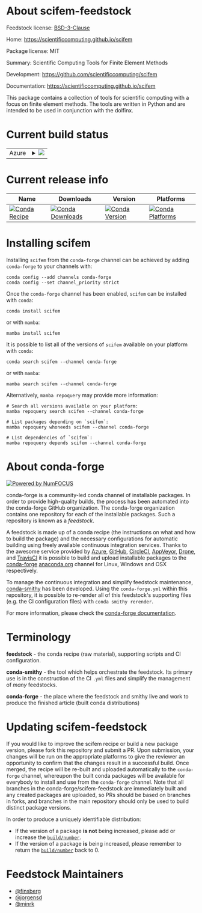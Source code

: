 About scifem-feedstock
======================

Feedstock license: [BSD-3-Clause](https://github.com/conda-forge/scifem-feedstock/blob/main/LICENSE.txt)

Home: https://scientificcomputing.github.io/scifem

Package license: MIT

Summary: Scientific Computing Tools for Finite Element Methods

Development: https://github.com/scientificcomputing/scifem

Documentation: https://scientificcomputing.github.io/scifem

This package contains a collection of tools for scientific computing with a focus on finite element methods.
The tools are written in Python and are intended to be used in conjunction with the dolfinx.

Current build status
====================


<table>
    
  <tr>
    <td>Azure</td>
    <td>
      <details>
        <summary>
          <a href="https://dev.azure.com/conda-forge/feedstock-builds/_build/latest?definitionId=23557&branchName=main">
            <img src="https://dev.azure.com/conda-forge/feedstock-builds/_apis/build/status/scifem-feedstock?branchName=main">
          </a>
        </summary>
        <table>
          <thead><tr><th>Variant</th><th>Status</th></tr></thead>
          <tbody><tr>
              <td>linux_64_mpimpichpython3.10.____cpythonscalarcomplex</td>
              <td>
                <a href="https://dev.azure.com/conda-forge/feedstock-builds/_build/latest?definitionId=23557&branchName=main">
                  <img src="https://dev.azure.com/conda-forge/feedstock-builds/_apis/build/status/scifem-feedstock?branchName=main&jobName=linux&configuration=linux%20linux_64_mpimpichpython3.10.____cpythonscalarcomplex" alt="variant">
                </a>
              </td>
            </tr><tr>
              <td>linux_64_mpimpichpython3.10.____cpythonscalarreal</td>
              <td>
                <a href="https://dev.azure.com/conda-forge/feedstock-builds/_build/latest?definitionId=23557&branchName=main">
                  <img src="https://dev.azure.com/conda-forge/feedstock-builds/_apis/build/status/scifem-feedstock?branchName=main&jobName=linux&configuration=linux%20linux_64_mpimpichpython3.10.____cpythonscalarreal" alt="variant">
                </a>
              </td>
            </tr><tr>
              <td>linux_64_mpimpichpython3.11.____cpythonscalarcomplex</td>
              <td>
                <a href="https://dev.azure.com/conda-forge/feedstock-builds/_build/latest?definitionId=23557&branchName=main">
                  <img src="https://dev.azure.com/conda-forge/feedstock-builds/_apis/build/status/scifem-feedstock?branchName=main&jobName=linux&configuration=linux%20linux_64_mpimpichpython3.11.____cpythonscalarcomplex" alt="variant">
                </a>
              </td>
            </tr><tr>
              <td>linux_64_mpimpichpython3.11.____cpythonscalarreal</td>
              <td>
                <a href="https://dev.azure.com/conda-forge/feedstock-builds/_build/latest?definitionId=23557&branchName=main">
                  <img src="https://dev.azure.com/conda-forge/feedstock-builds/_apis/build/status/scifem-feedstock?branchName=main&jobName=linux&configuration=linux%20linux_64_mpimpichpython3.11.____cpythonscalarreal" alt="variant">
                </a>
              </td>
            </tr><tr>
              <td>linux_64_mpimpichpython3.12.____cpythonscalarcomplex</td>
              <td>
                <a href="https://dev.azure.com/conda-forge/feedstock-builds/_build/latest?definitionId=23557&branchName=main">
                  <img src="https://dev.azure.com/conda-forge/feedstock-builds/_apis/build/status/scifem-feedstock?branchName=main&jobName=linux&configuration=linux%20linux_64_mpimpichpython3.12.____cpythonscalarcomplex" alt="variant">
                </a>
              </td>
            </tr><tr>
              <td>linux_64_mpimpichpython3.12.____cpythonscalarreal</td>
              <td>
                <a href="https://dev.azure.com/conda-forge/feedstock-builds/_build/latest?definitionId=23557&branchName=main">
                  <img src="https://dev.azure.com/conda-forge/feedstock-builds/_apis/build/status/scifem-feedstock?branchName=main&jobName=linux&configuration=linux%20linux_64_mpimpichpython3.12.____cpythonscalarreal" alt="variant">
                </a>
              </td>
            </tr><tr>
              <td>linux_64_mpimpichpython3.13.____cp313scalarcomplex</td>
              <td>
                <a href="https://dev.azure.com/conda-forge/feedstock-builds/_build/latest?definitionId=23557&branchName=main">
                  <img src="https://dev.azure.com/conda-forge/feedstock-builds/_apis/build/status/scifem-feedstock?branchName=main&jobName=linux&configuration=linux%20linux_64_mpimpichpython3.13.____cp313scalarcomplex" alt="variant">
                </a>
              </td>
            </tr><tr>
              <td>linux_64_mpimpichpython3.13.____cp313scalarreal</td>
              <td>
                <a href="https://dev.azure.com/conda-forge/feedstock-builds/_build/latest?definitionId=23557&branchName=main">
                  <img src="https://dev.azure.com/conda-forge/feedstock-builds/_apis/build/status/scifem-feedstock?branchName=main&jobName=linux&configuration=linux%20linux_64_mpimpichpython3.13.____cp313scalarreal" alt="variant">
                </a>
              </td>
            </tr><tr>
              <td>linux_64_mpiopenmpipython3.10.____cpythonscalarcomplex</td>
              <td>
                <a href="https://dev.azure.com/conda-forge/feedstock-builds/_build/latest?definitionId=23557&branchName=main">
                  <img src="https://dev.azure.com/conda-forge/feedstock-builds/_apis/build/status/scifem-feedstock?branchName=main&jobName=linux&configuration=linux%20linux_64_mpiopenmpipython3.10.____cpythonscalarcomplex" alt="variant">
                </a>
              </td>
            </tr><tr>
              <td>linux_64_mpiopenmpipython3.10.____cpythonscalarreal</td>
              <td>
                <a href="https://dev.azure.com/conda-forge/feedstock-builds/_build/latest?definitionId=23557&branchName=main">
                  <img src="https://dev.azure.com/conda-forge/feedstock-builds/_apis/build/status/scifem-feedstock?branchName=main&jobName=linux&configuration=linux%20linux_64_mpiopenmpipython3.10.____cpythonscalarreal" alt="variant">
                </a>
              </td>
            </tr><tr>
              <td>linux_64_mpiopenmpipython3.11.____cpythonscalarcomplex</td>
              <td>
                <a href="https://dev.azure.com/conda-forge/feedstock-builds/_build/latest?definitionId=23557&branchName=main">
                  <img src="https://dev.azure.com/conda-forge/feedstock-builds/_apis/build/status/scifem-feedstock?branchName=main&jobName=linux&configuration=linux%20linux_64_mpiopenmpipython3.11.____cpythonscalarcomplex" alt="variant">
                </a>
              </td>
            </tr><tr>
              <td>linux_64_mpiopenmpipython3.11.____cpythonscalarreal</td>
              <td>
                <a href="https://dev.azure.com/conda-forge/feedstock-builds/_build/latest?definitionId=23557&branchName=main">
                  <img src="https://dev.azure.com/conda-forge/feedstock-builds/_apis/build/status/scifem-feedstock?branchName=main&jobName=linux&configuration=linux%20linux_64_mpiopenmpipython3.11.____cpythonscalarreal" alt="variant">
                </a>
              </td>
            </tr><tr>
              <td>linux_64_mpiopenmpipython3.12.____cpythonscalarcomplex</td>
              <td>
                <a href="https://dev.azure.com/conda-forge/feedstock-builds/_build/latest?definitionId=23557&branchName=main">
                  <img src="https://dev.azure.com/conda-forge/feedstock-builds/_apis/build/status/scifem-feedstock?branchName=main&jobName=linux&configuration=linux%20linux_64_mpiopenmpipython3.12.____cpythonscalarcomplex" alt="variant">
                </a>
              </td>
            </tr><tr>
              <td>linux_64_mpiopenmpipython3.12.____cpythonscalarreal</td>
              <td>
                <a href="https://dev.azure.com/conda-forge/feedstock-builds/_build/latest?definitionId=23557&branchName=main">
                  <img src="https://dev.azure.com/conda-forge/feedstock-builds/_apis/build/status/scifem-feedstock?branchName=main&jobName=linux&configuration=linux%20linux_64_mpiopenmpipython3.12.____cpythonscalarreal" alt="variant">
                </a>
              </td>
            </tr><tr>
              <td>linux_64_mpiopenmpipython3.13.____cp313scalarcomplex</td>
              <td>
                <a href="https://dev.azure.com/conda-forge/feedstock-builds/_build/latest?definitionId=23557&branchName=main">
                  <img src="https://dev.azure.com/conda-forge/feedstock-builds/_apis/build/status/scifem-feedstock?branchName=main&jobName=linux&configuration=linux%20linux_64_mpiopenmpipython3.13.____cp313scalarcomplex" alt="variant">
                </a>
              </td>
            </tr><tr>
              <td>linux_64_mpiopenmpipython3.13.____cp313scalarreal</td>
              <td>
                <a href="https://dev.azure.com/conda-forge/feedstock-builds/_build/latest?definitionId=23557&branchName=main">
                  <img src="https://dev.azure.com/conda-forge/feedstock-builds/_apis/build/status/scifem-feedstock?branchName=main&jobName=linux&configuration=linux%20linux_64_mpiopenmpipython3.13.____cp313scalarreal" alt="variant">
                </a>
              </td>
            </tr><tr>
              <td>linux_aarch64_mpimpichpython3.10.____cpythonscalarcomplex</td>
              <td>
                <a href="https://dev.azure.com/conda-forge/feedstock-builds/_build/latest?definitionId=23557&branchName=main">
                  <img src="https://dev.azure.com/conda-forge/feedstock-builds/_apis/build/status/scifem-feedstock?branchName=main&jobName=linux&configuration=linux%20linux_aarch64_mpimpichpython3.10.____cpythonscalarcomplex" alt="variant">
                </a>
              </td>
            </tr><tr>
              <td>linux_aarch64_mpimpichpython3.10.____cpythonscalarreal</td>
              <td>
                <a href="https://dev.azure.com/conda-forge/feedstock-builds/_build/latest?definitionId=23557&branchName=main">
                  <img src="https://dev.azure.com/conda-forge/feedstock-builds/_apis/build/status/scifem-feedstock?branchName=main&jobName=linux&configuration=linux%20linux_aarch64_mpimpichpython3.10.____cpythonscalarreal" alt="variant">
                </a>
              </td>
            </tr><tr>
              <td>linux_aarch64_mpimpichpython3.11.____cpythonscalarcomplex</td>
              <td>
                <a href="https://dev.azure.com/conda-forge/feedstock-builds/_build/latest?definitionId=23557&branchName=main">
                  <img src="https://dev.azure.com/conda-forge/feedstock-builds/_apis/build/status/scifem-feedstock?branchName=main&jobName=linux&configuration=linux%20linux_aarch64_mpimpichpython3.11.____cpythonscalarcomplex" alt="variant">
                </a>
              </td>
            </tr><tr>
              <td>linux_aarch64_mpimpichpython3.11.____cpythonscalarreal</td>
              <td>
                <a href="https://dev.azure.com/conda-forge/feedstock-builds/_build/latest?definitionId=23557&branchName=main">
                  <img src="https://dev.azure.com/conda-forge/feedstock-builds/_apis/build/status/scifem-feedstock?branchName=main&jobName=linux&configuration=linux%20linux_aarch64_mpimpichpython3.11.____cpythonscalarreal" alt="variant">
                </a>
              </td>
            </tr><tr>
              <td>linux_aarch64_mpimpichpython3.12.____cpythonscalarcomplex</td>
              <td>
                <a href="https://dev.azure.com/conda-forge/feedstock-builds/_build/latest?definitionId=23557&branchName=main">
                  <img src="https://dev.azure.com/conda-forge/feedstock-builds/_apis/build/status/scifem-feedstock?branchName=main&jobName=linux&configuration=linux%20linux_aarch64_mpimpichpython3.12.____cpythonscalarcomplex" alt="variant">
                </a>
              </td>
            </tr><tr>
              <td>linux_aarch64_mpimpichpython3.12.____cpythonscalarreal</td>
              <td>
                <a href="https://dev.azure.com/conda-forge/feedstock-builds/_build/latest?definitionId=23557&branchName=main">
                  <img src="https://dev.azure.com/conda-forge/feedstock-builds/_apis/build/status/scifem-feedstock?branchName=main&jobName=linux&configuration=linux%20linux_aarch64_mpimpichpython3.12.____cpythonscalarreal" alt="variant">
                </a>
              </td>
            </tr><tr>
              <td>linux_aarch64_mpimpichpython3.13.____cp313scalarcomplex</td>
              <td>
                <a href="https://dev.azure.com/conda-forge/feedstock-builds/_build/latest?definitionId=23557&branchName=main">
                  <img src="https://dev.azure.com/conda-forge/feedstock-builds/_apis/build/status/scifem-feedstock?branchName=main&jobName=linux&configuration=linux%20linux_aarch64_mpimpichpython3.13.____cp313scalarcomplex" alt="variant">
                </a>
              </td>
            </tr><tr>
              <td>linux_aarch64_mpimpichpython3.13.____cp313scalarreal</td>
              <td>
                <a href="https://dev.azure.com/conda-forge/feedstock-builds/_build/latest?definitionId=23557&branchName=main">
                  <img src="https://dev.azure.com/conda-forge/feedstock-builds/_apis/build/status/scifem-feedstock?branchName=main&jobName=linux&configuration=linux%20linux_aarch64_mpimpichpython3.13.____cp313scalarreal" alt="variant">
                </a>
              </td>
            </tr><tr>
              <td>linux_aarch64_mpiopenmpipython3.10.____cpythonscalarcomplex</td>
              <td>
                <a href="https://dev.azure.com/conda-forge/feedstock-builds/_build/latest?definitionId=23557&branchName=main">
                  <img src="https://dev.azure.com/conda-forge/feedstock-builds/_apis/build/status/scifem-feedstock?branchName=main&jobName=linux&configuration=linux%20linux_aarch64_mpiopenmpipython3.10.____cpythonscalarcomplex" alt="variant">
                </a>
              </td>
            </tr><tr>
              <td>linux_aarch64_mpiopenmpipython3.10.____cpythonscalarreal</td>
              <td>
                <a href="https://dev.azure.com/conda-forge/feedstock-builds/_build/latest?definitionId=23557&branchName=main">
                  <img src="https://dev.azure.com/conda-forge/feedstock-builds/_apis/build/status/scifem-feedstock?branchName=main&jobName=linux&configuration=linux%20linux_aarch64_mpiopenmpipython3.10.____cpythonscalarreal" alt="variant">
                </a>
              </td>
            </tr><tr>
              <td>linux_aarch64_mpiopenmpipython3.11.____cpythonscalarcomplex</td>
              <td>
                <a href="https://dev.azure.com/conda-forge/feedstock-builds/_build/latest?definitionId=23557&branchName=main">
                  <img src="https://dev.azure.com/conda-forge/feedstock-builds/_apis/build/status/scifem-feedstock?branchName=main&jobName=linux&configuration=linux%20linux_aarch64_mpiopenmpipython3.11.____cpythonscalarcomplex" alt="variant">
                </a>
              </td>
            </tr><tr>
              <td>linux_aarch64_mpiopenmpipython3.11.____cpythonscalarreal</td>
              <td>
                <a href="https://dev.azure.com/conda-forge/feedstock-builds/_build/latest?definitionId=23557&branchName=main">
                  <img src="https://dev.azure.com/conda-forge/feedstock-builds/_apis/build/status/scifem-feedstock?branchName=main&jobName=linux&configuration=linux%20linux_aarch64_mpiopenmpipython3.11.____cpythonscalarreal" alt="variant">
                </a>
              </td>
            </tr><tr>
              <td>linux_aarch64_mpiopenmpipython3.12.____cpythonscalarcomplex</td>
              <td>
                <a href="https://dev.azure.com/conda-forge/feedstock-builds/_build/latest?definitionId=23557&branchName=main">
                  <img src="https://dev.azure.com/conda-forge/feedstock-builds/_apis/build/status/scifem-feedstock?branchName=main&jobName=linux&configuration=linux%20linux_aarch64_mpiopenmpipython3.12.____cpythonscalarcomplex" alt="variant">
                </a>
              </td>
            </tr><tr>
              <td>linux_aarch64_mpiopenmpipython3.12.____cpythonscalarreal</td>
              <td>
                <a href="https://dev.azure.com/conda-forge/feedstock-builds/_build/latest?definitionId=23557&branchName=main">
                  <img src="https://dev.azure.com/conda-forge/feedstock-builds/_apis/build/status/scifem-feedstock?branchName=main&jobName=linux&configuration=linux%20linux_aarch64_mpiopenmpipython3.12.____cpythonscalarreal" alt="variant">
                </a>
              </td>
            </tr><tr>
              <td>linux_aarch64_mpiopenmpipython3.13.____cp313scalarcomplex</td>
              <td>
                <a href="https://dev.azure.com/conda-forge/feedstock-builds/_build/latest?definitionId=23557&branchName=main">
                  <img src="https://dev.azure.com/conda-forge/feedstock-builds/_apis/build/status/scifem-feedstock?branchName=main&jobName=linux&configuration=linux%20linux_aarch64_mpiopenmpipython3.13.____cp313scalarcomplex" alt="variant">
                </a>
              </td>
            </tr><tr>
              <td>linux_aarch64_mpiopenmpipython3.13.____cp313scalarreal</td>
              <td>
                <a href="https://dev.azure.com/conda-forge/feedstock-builds/_build/latest?definitionId=23557&branchName=main">
                  <img src="https://dev.azure.com/conda-forge/feedstock-builds/_apis/build/status/scifem-feedstock?branchName=main&jobName=linux&configuration=linux%20linux_aarch64_mpiopenmpipython3.13.____cp313scalarreal" alt="variant">
                </a>
              </td>
            </tr><tr>
              <td>osx_64_mpimpichpython3.10.____cpythonscalarcomplex</td>
              <td>
                <a href="https://dev.azure.com/conda-forge/feedstock-builds/_build/latest?definitionId=23557&branchName=main">
                  <img src="https://dev.azure.com/conda-forge/feedstock-builds/_apis/build/status/scifem-feedstock?branchName=main&jobName=osx&configuration=osx%20osx_64_mpimpichpython3.10.____cpythonscalarcomplex" alt="variant">
                </a>
              </td>
            </tr><tr>
              <td>osx_64_mpimpichpython3.10.____cpythonscalarreal</td>
              <td>
                <a href="https://dev.azure.com/conda-forge/feedstock-builds/_build/latest?definitionId=23557&branchName=main">
                  <img src="https://dev.azure.com/conda-forge/feedstock-builds/_apis/build/status/scifem-feedstock?branchName=main&jobName=osx&configuration=osx%20osx_64_mpimpichpython3.10.____cpythonscalarreal" alt="variant">
                </a>
              </td>
            </tr><tr>
              <td>osx_64_mpimpichpython3.11.____cpythonscalarcomplex</td>
              <td>
                <a href="https://dev.azure.com/conda-forge/feedstock-builds/_build/latest?definitionId=23557&branchName=main">
                  <img src="https://dev.azure.com/conda-forge/feedstock-builds/_apis/build/status/scifem-feedstock?branchName=main&jobName=osx&configuration=osx%20osx_64_mpimpichpython3.11.____cpythonscalarcomplex" alt="variant">
                </a>
              </td>
            </tr><tr>
              <td>osx_64_mpimpichpython3.11.____cpythonscalarreal</td>
              <td>
                <a href="https://dev.azure.com/conda-forge/feedstock-builds/_build/latest?definitionId=23557&branchName=main">
                  <img src="https://dev.azure.com/conda-forge/feedstock-builds/_apis/build/status/scifem-feedstock?branchName=main&jobName=osx&configuration=osx%20osx_64_mpimpichpython3.11.____cpythonscalarreal" alt="variant">
                </a>
              </td>
            </tr><tr>
              <td>osx_64_mpimpichpython3.12.____cpythonscalarcomplex</td>
              <td>
                <a href="https://dev.azure.com/conda-forge/feedstock-builds/_build/latest?definitionId=23557&branchName=main">
                  <img src="https://dev.azure.com/conda-forge/feedstock-builds/_apis/build/status/scifem-feedstock?branchName=main&jobName=osx&configuration=osx%20osx_64_mpimpichpython3.12.____cpythonscalarcomplex" alt="variant">
                </a>
              </td>
            </tr><tr>
              <td>osx_64_mpimpichpython3.12.____cpythonscalarreal</td>
              <td>
                <a href="https://dev.azure.com/conda-forge/feedstock-builds/_build/latest?definitionId=23557&branchName=main">
                  <img src="https://dev.azure.com/conda-forge/feedstock-builds/_apis/build/status/scifem-feedstock?branchName=main&jobName=osx&configuration=osx%20osx_64_mpimpichpython3.12.____cpythonscalarreal" alt="variant">
                </a>
              </td>
            </tr><tr>
              <td>osx_64_mpimpichpython3.13.____cp313scalarcomplex</td>
              <td>
                <a href="https://dev.azure.com/conda-forge/feedstock-builds/_build/latest?definitionId=23557&branchName=main">
                  <img src="https://dev.azure.com/conda-forge/feedstock-builds/_apis/build/status/scifem-feedstock?branchName=main&jobName=osx&configuration=osx%20osx_64_mpimpichpython3.13.____cp313scalarcomplex" alt="variant">
                </a>
              </td>
            </tr><tr>
              <td>osx_64_mpimpichpython3.13.____cp313scalarreal</td>
              <td>
                <a href="https://dev.azure.com/conda-forge/feedstock-builds/_build/latest?definitionId=23557&branchName=main">
                  <img src="https://dev.azure.com/conda-forge/feedstock-builds/_apis/build/status/scifem-feedstock?branchName=main&jobName=osx&configuration=osx%20osx_64_mpimpichpython3.13.____cp313scalarreal" alt="variant">
                </a>
              </td>
            </tr><tr>
              <td>osx_64_mpiopenmpipython3.10.____cpythonscalarcomplex</td>
              <td>
                <a href="https://dev.azure.com/conda-forge/feedstock-builds/_build/latest?definitionId=23557&branchName=main">
                  <img src="https://dev.azure.com/conda-forge/feedstock-builds/_apis/build/status/scifem-feedstock?branchName=main&jobName=osx&configuration=osx%20osx_64_mpiopenmpipython3.10.____cpythonscalarcomplex" alt="variant">
                </a>
              </td>
            </tr><tr>
              <td>osx_64_mpiopenmpipython3.10.____cpythonscalarreal</td>
              <td>
                <a href="https://dev.azure.com/conda-forge/feedstock-builds/_build/latest?definitionId=23557&branchName=main">
                  <img src="https://dev.azure.com/conda-forge/feedstock-builds/_apis/build/status/scifem-feedstock?branchName=main&jobName=osx&configuration=osx%20osx_64_mpiopenmpipython3.10.____cpythonscalarreal" alt="variant">
                </a>
              </td>
            </tr><tr>
              <td>osx_64_mpiopenmpipython3.11.____cpythonscalarcomplex</td>
              <td>
                <a href="https://dev.azure.com/conda-forge/feedstock-builds/_build/latest?definitionId=23557&branchName=main">
                  <img src="https://dev.azure.com/conda-forge/feedstock-builds/_apis/build/status/scifem-feedstock?branchName=main&jobName=osx&configuration=osx%20osx_64_mpiopenmpipython3.11.____cpythonscalarcomplex" alt="variant">
                </a>
              </td>
            </tr><tr>
              <td>osx_64_mpiopenmpipython3.11.____cpythonscalarreal</td>
              <td>
                <a href="https://dev.azure.com/conda-forge/feedstock-builds/_build/latest?definitionId=23557&branchName=main">
                  <img src="https://dev.azure.com/conda-forge/feedstock-builds/_apis/build/status/scifem-feedstock?branchName=main&jobName=osx&configuration=osx%20osx_64_mpiopenmpipython3.11.____cpythonscalarreal" alt="variant">
                </a>
              </td>
            </tr><tr>
              <td>osx_64_mpiopenmpipython3.12.____cpythonscalarcomplex</td>
              <td>
                <a href="https://dev.azure.com/conda-forge/feedstock-builds/_build/latest?definitionId=23557&branchName=main">
                  <img src="https://dev.azure.com/conda-forge/feedstock-builds/_apis/build/status/scifem-feedstock?branchName=main&jobName=osx&configuration=osx%20osx_64_mpiopenmpipython3.12.____cpythonscalarcomplex" alt="variant">
                </a>
              </td>
            </tr><tr>
              <td>osx_64_mpiopenmpipython3.12.____cpythonscalarreal</td>
              <td>
                <a href="https://dev.azure.com/conda-forge/feedstock-builds/_build/latest?definitionId=23557&branchName=main">
                  <img src="https://dev.azure.com/conda-forge/feedstock-builds/_apis/build/status/scifem-feedstock?branchName=main&jobName=osx&configuration=osx%20osx_64_mpiopenmpipython3.12.____cpythonscalarreal" alt="variant">
                </a>
              </td>
            </tr><tr>
              <td>osx_64_mpiopenmpipython3.13.____cp313scalarcomplex</td>
              <td>
                <a href="https://dev.azure.com/conda-forge/feedstock-builds/_build/latest?definitionId=23557&branchName=main">
                  <img src="https://dev.azure.com/conda-forge/feedstock-builds/_apis/build/status/scifem-feedstock?branchName=main&jobName=osx&configuration=osx%20osx_64_mpiopenmpipython3.13.____cp313scalarcomplex" alt="variant">
                </a>
              </td>
            </tr><tr>
              <td>osx_64_mpiopenmpipython3.13.____cp313scalarreal</td>
              <td>
                <a href="https://dev.azure.com/conda-forge/feedstock-builds/_build/latest?definitionId=23557&branchName=main">
                  <img src="https://dev.azure.com/conda-forge/feedstock-builds/_apis/build/status/scifem-feedstock?branchName=main&jobName=osx&configuration=osx%20osx_64_mpiopenmpipython3.13.____cp313scalarreal" alt="variant">
                </a>
              </td>
            </tr><tr>
              <td>osx_arm64_mpimpichpython3.10.____cpythonscalarcomplex</td>
              <td>
                <a href="https://dev.azure.com/conda-forge/feedstock-builds/_build/latest?definitionId=23557&branchName=main">
                  <img src="https://dev.azure.com/conda-forge/feedstock-builds/_apis/build/status/scifem-feedstock?branchName=main&jobName=osx&configuration=osx%20osx_arm64_mpimpichpython3.10.____cpythonscalarcomplex" alt="variant">
                </a>
              </td>
            </tr><tr>
              <td>osx_arm64_mpimpichpython3.10.____cpythonscalarreal</td>
              <td>
                <a href="https://dev.azure.com/conda-forge/feedstock-builds/_build/latest?definitionId=23557&branchName=main">
                  <img src="https://dev.azure.com/conda-forge/feedstock-builds/_apis/build/status/scifem-feedstock?branchName=main&jobName=osx&configuration=osx%20osx_arm64_mpimpichpython3.10.____cpythonscalarreal" alt="variant">
                </a>
              </td>
            </tr><tr>
              <td>osx_arm64_mpimpichpython3.11.____cpythonscalarcomplex</td>
              <td>
                <a href="https://dev.azure.com/conda-forge/feedstock-builds/_build/latest?definitionId=23557&branchName=main">
                  <img src="https://dev.azure.com/conda-forge/feedstock-builds/_apis/build/status/scifem-feedstock?branchName=main&jobName=osx&configuration=osx%20osx_arm64_mpimpichpython3.11.____cpythonscalarcomplex" alt="variant">
                </a>
              </td>
            </tr><tr>
              <td>osx_arm64_mpimpichpython3.11.____cpythonscalarreal</td>
              <td>
                <a href="https://dev.azure.com/conda-forge/feedstock-builds/_build/latest?definitionId=23557&branchName=main">
                  <img src="https://dev.azure.com/conda-forge/feedstock-builds/_apis/build/status/scifem-feedstock?branchName=main&jobName=osx&configuration=osx%20osx_arm64_mpimpichpython3.11.____cpythonscalarreal" alt="variant">
                </a>
              </td>
            </tr><tr>
              <td>osx_arm64_mpimpichpython3.12.____cpythonscalarcomplex</td>
              <td>
                <a href="https://dev.azure.com/conda-forge/feedstock-builds/_build/latest?definitionId=23557&branchName=main">
                  <img src="https://dev.azure.com/conda-forge/feedstock-builds/_apis/build/status/scifem-feedstock?branchName=main&jobName=osx&configuration=osx%20osx_arm64_mpimpichpython3.12.____cpythonscalarcomplex" alt="variant">
                </a>
              </td>
            </tr><tr>
              <td>osx_arm64_mpimpichpython3.12.____cpythonscalarreal</td>
              <td>
                <a href="https://dev.azure.com/conda-forge/feedstock-builds/_build/latest?definitionId=23557&branchName=main">
                  <img src="https://dev.azure.com/conda-forge/feedstock-builds/_apis/build/status/scifem-feedstock?branchName=main&jobName=osx&configuration=osx%20osx_arm64_mpimpichpython3.12.____cpythonscalarreal" alt="variant">
                </a>
              </td>
            </tr><tr>
              <td>osx_arm64_mpimpichpython3.13.____cp313scalarcomplex</td>
              <td>
                <a href="https://dev.azure.com/conda-forge/feedstock-builds/_build/latest?definitionId=23557&branchName=main">
                  <img src="https://dev.azure.com/conda-forge/feedstock-builds/_apis/build/status/scifem-feedstock?branchName=main&jobName=osx&configuration=osx%20osx_arm64_mpimpichpython3.13.____cp313scalarcomplex" alt="variant">
                </a>
              </td>
            </tr><tr>
              <td>osx_arm64_mpimpichpython3.13.____cp313scalarreal</td>
              <td>
                <a href="https://dev.azure.com/conda-forge/feedstock-builds/_build/latest?definitionId=23557&branchName=main">
                  <img src="https://dev.azure.com/conda-forge/feedstock-builds/_apis/build/status/scifem-feedstock?branchName=main&jobName=osx&configuration=osx%20osx_arm64_mpimpichpython3.13.____cp313scalarreal" alt="variant">
                </a>
              </td>
            </tr><tr>
              <td>osx_arm64_mpiopenmpipython3.10.____cpythonscalarcomplex</td>
              <td>
                <a href="https://dev.azure.com/conda-forge/feedstock-builds/_build/latest?definitionId=23557&branchName=main">
                  <img src="https://dev.azure.com/conda-forge/feedstock-builds/_apis/build/status/scifem-feedstock?branchName=main&jobName=osx&configuration=osx%20osx_arm64_mpiopenmpipython3.10.____cpythonscalarcomplex" alt="variant">
                </a>
              </td>
            </tr><tr>
              <td>osx_arm64_mpiopenmpipython3.10.____cpythonscalarreal</td>
              <td>
                <a href="https://dev.azure.com/conda-forge/feedstock-builds/_build/latest?definitionId=23557&branchName=main">
                  <img src="https://dev.azure.com/conda-forge/feedstock-builds/_apis/build/status/scifem-feedstock?branchName=main&jobName=osx&configuration=osx%20osx_arm64_mpiopenmpipython3.10.____cpythonscalarreal" alt="variant">
                </a>
              </td>
            </tr><tr>
              <td>osx_arm64_mpiopenmpipython3.11.____cpythonscalarcomplex</td>
              <td>
                <a href="https://dev.azure.com/conda-forge/feedstock-builds/_build/latest?definitionId=23557&branchName=main">
                  <img src="https://dev.azure.com/conda-forge/feedstock-builds/_apis/build/status/scifem-feedstock?branchName=main&jobName=osx&configuration=osx%20osx_arm64_mpiopenmpipython3.11.____cpythonscalarcomplex" alt="variant">
                </a>
              </td>
            </tr><tr>
              <td>osx_arm64_mpiopenmpipython3.11.____cpythonscalarreal</td>
              <td>
                <a href="https://dev.azure.com/conda-forge/feedstock-builds/_build/latest?definitionId=23557&branchName=main">
                  <img src="https://dev.azure.com/conda-forge/feedstock-builds/_apis/build/status/scifem-feedstock?branchName=main&jobName=osx&configuration=osx%20osx_arm64_mpiopenmpipython3.11.____cpythonscalarreal" alt="variant">
                </a>
              </td>
            </tr><tr>
              <td>osx_arm64_mpiopenmpipython3.12.____cpythonscalarcomplex</td>
              <td>
                <a href="https://dev.azure.com/conda-forge/feedstock-builds/_build/latest?definitionId=23557&branchName=main">
                  <img src="https://dev.azure.com/conda-forge/feedstock-builds/_apis/build/status/scifem-feedstock?branchName=main&jobName=osx&configuration=osx%20osx_arm64_mpiopenmpipython3.12.____cpythonscalarcomplex" alt="variant">
                </a>
              </td>
            </tr><tr>
              <td>osx_arm64_mpiopenmpipython3.12.____cpythonscalarreal</td>
              <td>
                <a href="https://dev.azure.com/conda-forge/feedstock-builds/_build/latest?definitionId=23557&branchName=main">
                  <img src="https://dev.azure.com/conda-forge/feedstock-builds/_apis/build/status/scifem-feedstock?branchName=main&jobName=osx&configuration=osx%20osx_arm64_mpiopenmpipython3.12.____cpythonscalarreal" alt="variant">
                </a>
              </td>
            </tr><tr>
              <td>osx_arm64_mpiopenmpipython3.13.____cp313scalarcomplex</td>
              <td>
                <a href="https://dev.azure.com/conda-forge/feedstock-builds/_build/latest?definitionId=23557&branchName=main">
                  <img src="https://dev.azure.com/conda-forge/feedstock-builds/_apis/build/status/scifem-feedstock?branchName=main&jobName=osx&configuration=osx%20osx_arm64_mpiopenmpipython3.13.____cp313scalarcomplex" alt="variant">
                </a>
              </td>
            </tr><tr>
              <td>osx_arm64_mpiopenmpipython3.13.____cp313scalarreal</td>
              <td>
                <a href="https://dev.azure.com/conda-forge/feedstock-builds/_build/latest?definitionId=23557&branchName=main">
                  <img src="https://dev.azure.com/conda-forge/feedstock-builds/_apis/build/status/scifem-feedstock?branchName=main&jobName=osx&configuration=osx%20osx_arm64_mpiopenmpipython3.13.____cp313scalarreal" alt="variant">
                </a>
              </td>
            </tr>
          </tbody>
        </table>
      </details>
    </td>
  </tr>
</table>

Current release info
====================

| Name | Downloads | Version | Platforms |
| --- | --- | --- | --- |
| [![Conda Recipe](https://img.shields.io/badge/recipe-scifem-green.svg)](https://anaconda.org/conda-forge/scifem) | [![Conda Downloads](https://img.shields.io/conda/dn/conda-forge/scifem.svg)](https://anaconda.org/conda-forge/scifem) | [![Conda Version](https://img.shields.io/conda/vn/conda-forge/scifem.svg)](https://anaconda.org/conda-forge/scifem) | [![Conda Platforms](https://img.shields.io/conda/pn/conda-forge/scifem.svg)](https://anaconda.org/conda-forge/scifem) |

Installing scifem
=================

Installing `scifem` from the `conda-forge` channel can be achieved by adding `conda-forge` to your channels with:

```
conda config --add channels conda-forge
conda config --set channel_priority strict
```

Once the `conda-forge` channel has been enabled, `scifem` can be installed with `conda`:

```
conda install scifem
```

or with `mamba`:

```
mamba install scifem
```

It is possible to list all of the versions of `scifem` available on your platform with `conda`:

```
conda search scifem --channel conda-forge
```

or with `mamba`:

```
mamba search scifem --channel conda-forge
```

Alternatively, `mamba repoquery` may provide more information:

```
# Search all versions available on your platform:
mamba repoquery search scifem --channel conda-forge

# List packages depending on `scifem`:
mamba repoquery whoneeds scifem --channel conda-forge

# List dependencies of `scifem`:
mamba repoquery depends scifem --channel conda-forge
```


About conda-forge
=================

[![Powered by
NumFOCUS](https://img.shields.io/badge/powered%20by-NumFOCUS-orange.svg?style=flat&colorA=E1523D&colorB=007D8A)](https://numfocus.org)

conda-forge is a community-led conda channel of installable packages.
In order to provide high-quality builds, the process has been automated into the
conda-forge GitHub organization. The conda-forge organization contains one repository
for each of the installable packages. Such a repository is known as a *feedstock*.

A feedstock is made up of a conda recipe (the instructions on what and how to build
the package) and the necessary configurations for automatic building using freely
available continuous integration services. Thanks to the awesome service provided by
[Azure](https://azure.microsoft.com/en-us/services/devops/), [GitHub](https://github.com/),
[CircleCI](https://circleci.com/), [AppVeyor](https://www.appveyor.com/),
[Drone](https://cloud.drone.io/welcome), and [TravisCI](https://travis-ci.com/)
it is possible to build and upload installable packages to the
[conda-forge](https://anaconda.org/conda-forge) [anaconda.org](https://anaconda.org/)
channel for Linux, Windows and OSX respectively.

To manage the continuous integration and simplify feedstock maintenance,
[conda-smithy](https://github.com/conda-forge/conda-smithy) has been developed.
Using the ``conda-forge.yml`` within this repository, it is possible to re-render all of
this feedstock's supporting files (e.g. the CI configuration files) with ``conda smithy rerender``.

For more information, please check the [conda-forge documentation](https://conda-forge.org/docs/).

Terminology
===========

**feedstock** - the conda recipe (raw material), supporting scripts and CI configuration.

**conda-smithy** - the tool which helps orchestrate the feedstock.
                   Its primary use is in the construction of the CI ``.yml`` files
                   and simplify the management of *many* feedstocks.

**conda-forge** - the place where the feedstock and smithy live and work to
                  produce the finished article (built conda distributions)


Updating scifem-feedstock
=========================

If you would like to improve the scifem recipe or build a new
package version, please fork this repository and submit a PR. Upon submission,
your changes will be run on the appropriate platforms to give the reviewer an
opportunity to confirm that the changes result in a successful build. Once
merged, the recipe will be re-built and uploaded automatically to the
`conda-forge` channel, whereupon the built conda packages will be available for
everybody to install and use from the `conda-forge` channel.
Note that all branches in the conda-forge/scifem-feedstock are
immediately built and any created packages are uploaded, so PRs should be based
on branches in forks, and branches in the main repository should only be used to
build distinct package versions.

In order to produce a uniquely identifiable distribution:
 * If the version of a package **is not** being increased, please add or increase
   the [``build/number``](https://docs.conda.io/projects/conda-build/en/latest/resources/define-metadata.html#build-number-and-string).
 * If the version of a package **is** being increased, please remember to return
   the [``build/number``](https://docs.conda.io/projects/conda-build/en/latest/resources/define-metadata.html#build-number-and-string)
   back to 0.

Feedstock Maintainers
=====================

* [@finsberg](https://github.com/finsberg/)
* [@jorgensd](https://github.com/jorgensd/)
* [@minrk](https://github.com/minrk/)

